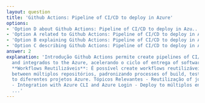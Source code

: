 ```yaml
---
layout: question
title: 'Github Actions: Pipeline of CI/CD to deploy in Azure'
options:
- 'Option D about Github Actions: Pipeline of CI/CD to deploy in Azu...'
- 'Option A related to Github Actions: Pipeline of CI/CD to deploy in Azu...'
- 'Option B explaining Github Actions: Pipeline of CI/CD to deploy in Azu...'
- 'Option C describing Github Actions: Pipeline of CI/CD to deploy in Azu...'
answer: 2
explanation: 'Introdução Github Actions permite create pipelines of CI/CD flexíveis
  and integrados to the Azure, acelerando o ciclo of entrega of software. Conceito-chave
  **Workflows Reutilizáveis**: É possível create workflows reutilizáveis and compartilháveis
  between múltiplos repositórios, padronizando processes of build, test and deploy
  to diferentes projetos Azure. Tópicos Relevantes - Reutilização of jobs and steps
  - Integration with Azure CLI and Azure Login - Deploy to múltiplos environments
  ...'
---
```

